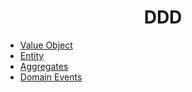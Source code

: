 # <center>DDD</center>

* [Value Object](./value-object.md)
* [Entity](./entity.md)
* [Aggregates](./aggregates.md)
* [Domain Events](./domain-event.md)